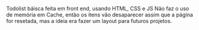 Todolist báisca feita em front end, usando HTML, CSS e JS
Não faz o uso de memória em Cache, então os itens vão desaparecer assim que a página for resetada, mas a ideia era fazer um layout para futuros projetos.